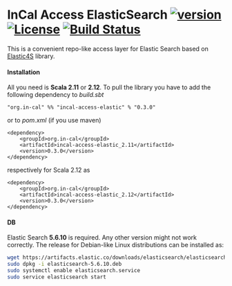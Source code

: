 # InCal Access ElasticSearch [![version](https://img.shields.io/badge/version-0.3.0-green.svg)](https://in-cal.org) [![License](https://img.shields.io/badge/License-Apache%202.0-lightgrey.svg)](https://www.apache.org/licenses/LICENSE-2.0) [![Build Status](https://travis-ci.com/in-cal/incal-access-elastic.svg?branch=master)](https://travis-ci.com/in-cal/incal-access-elastic)

This is a convenient repo-like access layer for Elastic Search based on [Elastic4S](https://github.com/sksamuel/elastic4s) library.

#### Installation

All you need is **Scala 2.11** or **2.12**. To pull the library you have to add the following dependency to *build.sbt*

```
"org.in-cal" %% "incal-access-elastic" % "0.3.0"
```

or to *pom.xml* (if you use maven)

```
<dependency>
    <groupId>org.in-cal</groupId>
    <artifactId>incal-access-elastic_2.11</artifactId>
    <version>0.3.0</version>
</dependency>
```

respectively for Scala 2.12 as

```
<dependency>
    <groupId>org.in-cal</groupId>
    <artifactId>incal-access-elastic_2.12</artifactId>
    <version>0.3.0</version>
</dependency>
```

#### DB

Elastic Search **5.6.10** is required. Any other version might not work correctly. The release for Debian-like Linux distributions can be installed as:

```sh
wget https://artifacts.elastic.co/downloads/elasticsearch/elasticsearch-5.6.10.deb
sudo dpkg -i elasticsearch-5.6.10.deb
sudo systemctl enable elasticsearch.service
sudo service elasticsearch start
```
